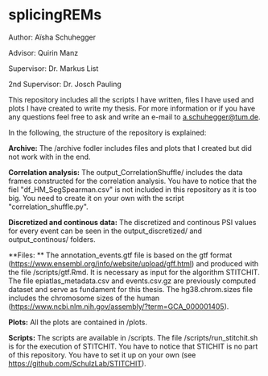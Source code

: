 # splicingREMs

Author: Aïsha Schuhegger 

Advisor: Quirin Manz

Supervisor: Dr. Markus List

2nd Supervisor: Dr. Josch Pauling 


This repository includes all the scripts I have written, files I have used and plots I have created to write my thesis. 
For more information or if you have any questions feel free to ask and write an e-mail to a.schuhegger@tum.de. 

In the following, the structure of the repository is explained: 

**Archive:**
The /archive fodler includes files and plots that I created but did not work with in the end. 

**Correlation analysis:**
The output_CorrelationShuffle/ includes the data frames constructed for the correlation analysis. You have to notice that the fiel "df_HM_SegSpearman.csv" is not included in this repository as it is too big. You need to create it on your own with the script "correlation_shuffle.py".

**Discretized and continous data:**
The discretized and continous PSI values for every event can be seen in the output_discretized/ and output_continous/ folders. 

**Files: **
The annotation_events.gtf file is based on the gtf format (https://www.ensembl.org/info/website/upload/gff.html) and produced with the file /scripts/gtf.Rmd. It is necessary as input for the algorithm STITCHIT.
The file epiatlas_metadata.csv and events.csv.gz are previously computed dataset and serve as fundament for this thesis. 
The hg38.chrom.sizes file includes the chromosome sizes of the human (https://www.ncbi.nlm.nih.gov/assembly/?term=GCA_000001405). 

**Plots:**
All the plots are contained in /plots. 

**Scripts:**
The scripts are available in /scripts. 
The file /scripts/run_stitchit.sh is for the execution of STITCHIT. You have to notice that STICHIT is no part of this repository. You have to set it up on your own (see https://github.com/SchulzLab/STITCHIT). 




